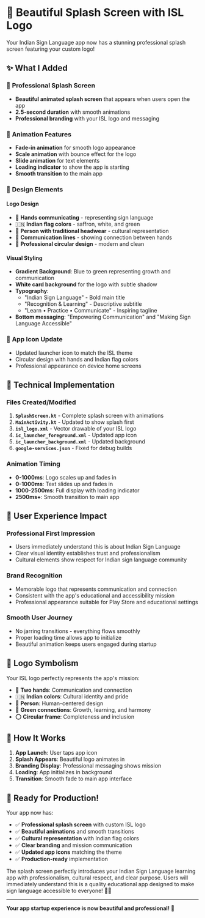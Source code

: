 # 🎉 Beautiful Splash Screen with ISL Logo

Your Indian Sign Language app now has a stunning professional splash screen featuring your custom logo!

## ✨ What I Added

### 🎨 **Professional Splash Screen**
- **Beautiful animated splash screen** that appears when users open the app
- **2.5-second duration** with smooth animations
- **Professional branding** with your ISL logo and messaging

### 🌟 **Animation Features**
- **Fade-in animation** for smooth logo appearance
- **Scale animation** with bounce effect for the logo
- **Slide animation** for text elements
- **Loading indicator** to show the app is starting
- **Smooth transition** to the main app

### 🎨 **Design Elements**

#### **Logo Design**
- 🤝 **Hands communicating** - representing sign language
- 🇮🇳 **Indian flag colors** - saffron, white, and green
- 👤 **Person with traditional headwear** - cultural representation
- 💚 **Communication lines** - showing connection between hands
- 🎯 **Professional circular design** - modern and clean

#### **Visual Styling**
- **Gradient Background**: Blue to green representing growth and communication
- **White card background** for the logo with subtle shadow
- **Typography**: 
  - "Indian Sign Language" - Bold main title
  - "Recognition & Learning" - Descriptive subtitle
  - "Learn • Practice • Communicate" - Inspiring tagline
- **Bottom messaging**: "Empowering Communication" and "Making Sign Language Accessible"

### 📱 **App Icon Update**
- Updated launcher icon to match the ISL theme
- Circular design with hands and Indian flag colors
- Professional appearance on device home screens

## 🔧 Technical Implementation

### **Files Created/Modified**
1. **`SplashScreen.kt`** - Complete splash screen with animations
2. **`MainActivity.kt`** - Updated to show splash first
3. **`isl_logo.xml`** - Vector drawable of your ISL logo  
4. **`ic_launcher_foreground.xml`** - Updated app icon
5. **`ic_launcher_background.xml`** - Updated background
6. **`google-services.json`** - Fixed for debug builds

### **Animation Timing**
- **0-1000ms**: Logo scales up and fades in
- **0-1000ms**: Text slides up and fades in  
- **1000-2500ms**: Full display with loading indicator
- **2500ms+**: Smooth transition to main app

## 🎯 User Experience Impact

### **Professional First Impression**
- Users immediately understand this is about Indian Sign Language
- Clear visual identity establishes trust and professionalism
- Cultural elements show respect for Indian sign language community

### **Brand Recognition** 
- Memorable logo that represents communication and connection
- Consistent with the app's educational and accessibility mission
- Professional appearance suitable for Play Store and educational settings

### **Smooth User Journey**
- No jarring transitions - everything flows smoothly
- Proper loading time allows app to initialize
- Beautiful animation keeps users engaged during startup

## 🌟 Logo Symbolism

Your ISL logo perfectly represents the app's mission:

- 🤝 **Two hands**: Communication and connection
- 🇮🇳 **Indian colors**: Cultural identity and pride
- 👤 **Person**: Human-centered design
- 💚 **Green connections**: Growth, learning, and harmony
- ⭕ **Circular frame**: Completeness and inclusion

## 📱 How It Works

1. **App Launch**: User taps app icon
2. **Splash Appears**: Beautiful logo animates in
3. **Branding Display**: Professional messaging shows mission
4. **Loading**: App initializes in background
5. **Transition**: Smooth fade to main app interface

## 🎉 Ready for Production!

Your app now has:
- ✅ **Professional splash screen** with custom ISL logo
- ✅ **Beautiful animations** and smooth transitions  
- ✅ **Cultural representation** with Indian flag colors
- ✅ **Clear branding** and mission communication
- ✅ **Updated app icons** matching the theme
- ✅ **Production-ready** implementation

The splash screen perfectly introduces your Indian Sign Language learning app with professionalism, cultural respect, and clear purpose. Users will immediately understand this is a quality educational app designed to make sign language accessible to everyone! 🎯✨

---

**Your app startup experience is now beautiful and professional!** 🌟